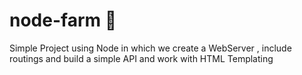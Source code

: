 # node-farm 🥑

Simple Project using Node in which we create a WebServer , include routings and build a simple API and work with HTML Templating
